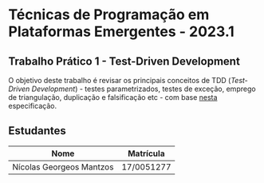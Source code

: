 # Técnicas de Programação em Plataformas Emergentes - 2023.1

## Trabalho Prático 1 - Test-Driven Development

O objetivo deste trabalho é revisar os principais conceitos de TDD (*Test-Driven Development*) - 
testes parametrizados, testes de exceção, emprego de triangulação, duplicação e falsificação etc - com base
<a href="https://github.com/andrelanna/fga0242/tree/master/tp1" target="_blank">nesta</a> especificação.

## Estudantes

| Nome                     | Matrícula  |
|--------------------------|------------|
| Nícolas Georgeos Mantzos | 17/0051277 |
